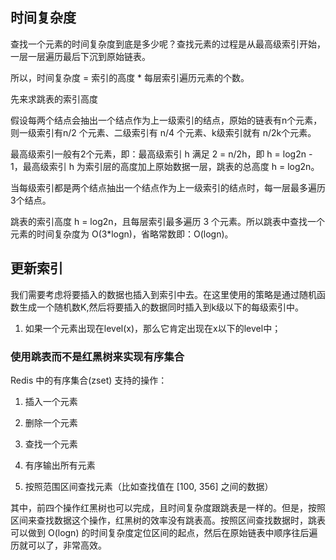 ## 时间复杂度

查找一个元素的时间复杂度到底是多少呢？查找元素的过程是从最高级索引开始，一层一层遍历最后下沉到原始链表。

所以，时间复杂度 = 索引的高度 * 每层索引遍历元素的个数。



先来求跳表的索引高度

假设每两个结点会抽出一个结点作为上一级索引的结点，原始的链表有n个元素，则一级索引有n/2 个元素、二级索引有 n/4 个元素、k级索引就有 n/2k个元素。

最高级索引一般有2个元素，即：最高级索引 h 满足 2 = n/2h，即 h = log2n - 1，最高级索引 h 为索引层的高度加上原始数据一层，跳表的总高度 h = log2n。

当每级索引都是两个结点抽出一个结点作为上一级索引的结点时，每一层最多遍历3个结点。

跳表的索引高度 h = log2n，且每层索引最多遍历 3 个元素。所以跳表中查找一个元素的时间复杂度为 O(3*logn)，省略常数即：O(logn)。









## 更新索引

我们需要考虑将要插入的数据也插入到索引中去。在这里使用的策略是通过随机函数生成一个随机数K,然后将要插入的数据同时插入到k级以下的每级索引中。

1. 如果一个元素出现在level(x)，那么它肯定出现在x以下的level中；



### 使用跳表而不是红黑树来实现有序集合

Redis 中的有序集合(zset) 支持的操作：

1. 插入一个元素

2. 删除一个元素

3. 查找一个元素

4. 有序输出所有元素

5. 按照范围区间查找元素（比如查找值在 [100, 356] 之间的数据）

   

其中，前四个操作红黑树也可以完成，且时间复杂度跟跳表是一样的。但是，按照区间来查找数据这个操作，红黑树的效率没有跳表高。按照区间查找数据时，跳表可以做到 O(logn) 的时间复杂度定位区间的起点，然后在原始链表中顺序往后遍历就可以了，非常高效。





